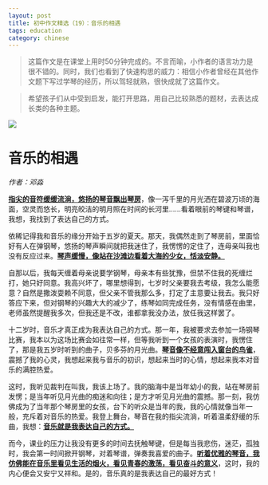 ```yaml
---
layout: post
title: 初中作文精选（19）：音乐的相遇
tags: education
category: chinese
---
```


> 这篇作文是在课堂上用时50分钟完成的。不言而喻，小作者的语言功力是很不错的。同时，我们也看到了快速构思的威力：相信小作者曾经在其他作文题下写过学琴的经历，所以驾轻就熟，很快成就了这篇作文。

> 希望孩子们从中受到启发，能打开思路，用自己比较熟悉的题材，去表达成长类的各种主题。

![](https://crsando.github.io/images/2024-12-04/export_i03mte.png)
       
# 音乐的相遇

*作者：邓淼*

<u>**指尖的音符缓缓流淌，悠扬的琴音飘出琴房**</u>，像一泻千里的月光洒在碧波万顷的海面，空灵而悠长，明亮皎洁的明月照在时间的长河里……看着眼前的琴键和琴谱，我想，我找到了表达自己的方式。

依稀记得我和音乐的缘分开始于五岁的夏天。那天，我偶然走到了琴房前，里面恰好有人在弹钢琴，悠扬的琴声瞬间就把我迷住了，我愣愣的定住了，连母亲叫我也没有反应过来。<u>**琴声缓慢，像站在沙滩边看着大海的少女，恬淡安静。**</u>

自那以后，我每天缠着母亲说要学钢琴，母亲本有些犹豫，但禁不住我的死缠烂打，她只好同意。我高兴坏了，哪里想得到，七岁时父亲要我去考级，我怎么能愿意？自然是撒泼耍赖不同意，但父亲不管我那么多，打定了主意要让我去。我只好答应下来，但对钢琴的兴趣大大的减少了，练琴如同完成任务，没有情感在曲里，老师虽然提醒我多次，但我还是不改，谁都拿我没办法，放任我这样罢了。 

十二岁时，音乐才真正成为我表达自己的方式。那一年，我被要求去参加一场钢琴比赛，我本以为这场比赛会如往常一样，但等我听到一个女孩的表演时，我愣住了，那是我五岁时听到的曲子，贝多芬的月光曲。<u>**琴音像不经意闯入窗台的鸟雀**</u>，震撼了我的心灵，我想起来我与音乐的初识，想起来当时的心情，想起来我本对音乐的满腔热爱。

这时，我听见裁判在叫我，我该上场了。我的脑海中是当年幼小的我，站在琴房前发愣；是当年听见月光曲的痴迷和向往；是方才听见月光曲的震撼。那一刻，我仿佛成为了当年那个琴房里的女孩，台下的听众是当年的我，我的心情就像当年一般，充斥着对音乐的热爱。我登上舞台，琴音在我的指尖流淌，听着温柔舒缓的乐曲，我想：<u>**音乐就是我表达自己的方式。**</u>

而今，课业的压力让我没有更多的时间去抚触琴键，但是每当我悲伤，迷茫，孤独时，我会第一时间掀开钢琴，对着琴谱，弹奏我喜爱的曲子。<u>**听着优雅的琴音，我仿佛能在音乐里看见生活的烟火，看见青春的激荡，看见奋斗的意义**</u>，这时，我的内心便会又安宁又祥和。是的，音乐真的是我表达自己的最好方式！